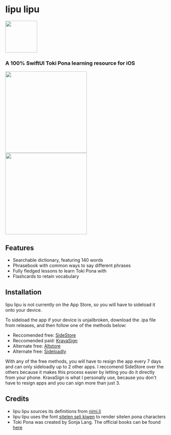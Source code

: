 <h1>lipu lipu</h1>
<img src="https://github.com/user-attachments/assets/fc7d6489-2146-4781-88f9-ced005de5331" width="100">
<h3>A 100% SwiftUI Toki Pona learning resource for iOS</h3>
<img src="https://github.com/user-attachments/assets/149a7389-40f2-4814-b5f9-4085225d82ab" width="256"><img src="https://github.com/user-attachments/assets/9850520e-688d-4b31-a947-7430c28dbf59" width="256">
<h2>Features</h2>
<ul>
  <li>Searchable dictionary, featuring 140 words</li>
  <li>Phrasebook with common ways to say different phrases</li>
  <li>Fully fledged lessons to learn Toki Pona with</li>
  <li>Flashcards to retain vocabulary</li>
</ul>
<h2>Installation</h2>
<p>lipu lipu is not currently on the App Store, so you will have to sideload it onto your device.</p>
<p>To sideload the app if your device is unjailbroken, download the .ipa file from releases, and then follow one of the methods below:</p>
<ul>
  <li>Reccomended free: <a href="https://sidestore.io">SideStore</a></li>
  <li>Reccomended paid: <a href="https://kravasign.com">KravaSign</a></li>
  <li>Alternate free: <a href="https://altstore.io">Altstore</a></li>
  <li>Alternate free: <a href="https://sideloadly.io">Sideloadly</a></li>
</ul>
<p>With any of the free methods, you will have to resign the app every 7 days and can only sideloadly up to 2 other apps. I reccomend SideStore over the others because it makes this process easier by letting you do it directly from your phone. KravaSign is what I personally use, because you don't have to resign apps and you can sign more than just 3.</p>
<h2>Credits</h2>
<ul>
  <li>lipu lipu sources its definitions from <a href="https://nimi.li">nimi.li</a></li>
  <li>lipu lipu uses the font <a href="https://www.kreativekorp.com/software/fonts/sitelenselikiwen/">sitelen seli kiwen</a> to render sitelen pona characters</li>
  <li>Toki Pona was created by Sonja Lang. The official books can be found <a href="https://tokipona.org">here</a></li>
</ul>
